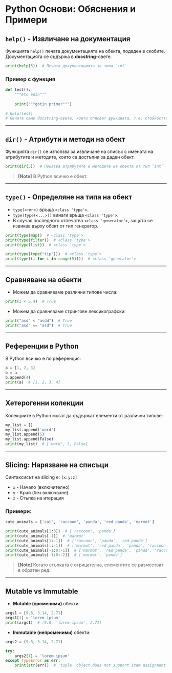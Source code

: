 # Python Основи: Обяснения и Примери

## `help()` - Извличане на документация

Функцията `help()` печата документацията на обекта, подаден в скобите. Документацията се съдържа в **docstring**-овете.

```python
print(help(5))  # Печата документацията за типа `int`
```

### Пример с функция
```python
def test():
    """eto edin"""
    
    print("""gotin primer""")
    
# help(test)
# Печата само docstring-овете, които описват функцията, т.е. стойността "eto edin".
```

---

## `dir()` - Атрибути и методи на обект

Функцията `dir()` се използва за извличане на списък с имената на атрибутите и методите, които са достъпни за даден обект.

```python
print(dir(5))  # Показва атрибутите и методите на обекта от тип `int`
```

> **[Note]** В Python всичко е обект.

---

## `type()` - Определяне на типа на обект

- `type(<тип>)` връща `<class 'type'>`.
- `type(type(<...>))` винаги връща `<class 'type'>`.
- В случая последното отпечатва `<class 'generator'>`, защото се извиква върху обект от тип генератор.

```python
print(type(map))  # <class 'type'>
print(type(filter))  # <class 'type'>
print(type(list))  # <class 'type'>

print(type(type("tip")))  # <class 'type'>
print(type((i for i in range(5))))  # <class 'generator'>
```

---

## Сравняване на обекти

- Можем да сравняваме различни типове числа:
```python
print(3 < 5.4)  # True
```

- Можем да сравняваме стрингове лексикографски:
```python
print("asd" < "asdd")  # True
print("asd" == "asd")  # True
```

---

## Референции в Python

В Python всичко е по референция:
```python
a = [1, 2, 3]
b = a
b.append(4)
print(a)  # [1, 2, 3, 4]
```

---

## Хетерогенни колекции

Колекциите в Python могат да съдържат елементи от различни типове:
```python
my_list = []
my_list.append('word')
my_list.append(5)
my_list.append(False)
print(my_list)  # ['word', 5, False]
```

---

## Slicing: Нарязване на списъци

Синтаксисът на slicing е: `[x:y:z]` 
- `x` - Начало (включително)
- `y` - Край (без включване)
- `z` - Стъпка на итерация

### Примери:
```python
cute_animals = ['cat', 'raccoon', 'panda', 'red panda', 'marmot']

print(cute_animals[1:3])  # ['raccoon', 'panda']
print(cute_animals[-1])  # 'marmot'
print(cute_animals[1:-1])  # ['raccoon', 'panda', 'red panda']
print(cute_animals[::-1])  # ['marmot', 'red panda', 'panda', 'raccoon', 'cat']
print(cute_animals[-1:0:-1])  # ['marmot', 'red panda', 'panda', 'raccoon']
print(cute_animals[-1:0:-2])  # ['marmot', 'panda']
```

> **[Note]** Когато стъпката е отрицателна, елементите се разместват в обратен ред.

---

## Mutable vs Immutable

- **Mutable (променими)** обекти:
```python
args1 = [9.8, 3.14, 2.71]
args1[1] = 'lorem ipsum'
print(args1)  # [9.8, 'lorem ipsum', 2.71]
```

- **Immutable (непроменими)** обекти:
```python
args2 = (9.8, 3.14, 2.71)

try:
    args2[1] = 'lorem ipsum'
except TypeError as err:
    print(str(err))  # 'tuple' object does not support item assignment
```
